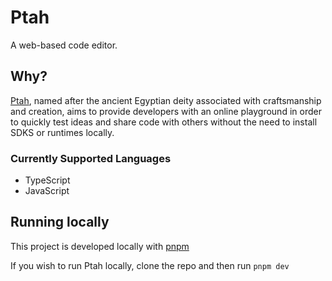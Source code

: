 # Ptah

A web-based code editor.

## Why?

[Ptah](https://en.wikipedia.org/wiki/Ptah), named after the ancient Egyptian deity associated with craftsmanship and creation, aims to provide developers with an online playground in order to quickly test ideas and share code with others without the need to install SDKS or runtimes locally.

### Currently Supported Languages

- TypeScript
- JavaScript

## Running locally

This project is developed locally with [pnpm](https://pnpm.io/)

If you wish to run Ptah locally, clone the repo and then run `pnpm dev`
